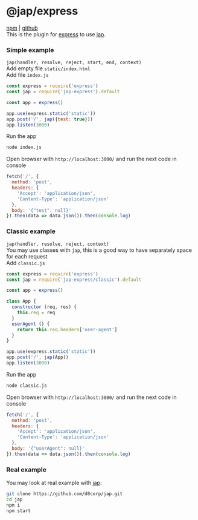 # @jap/express
[npm](https://www.npmjs.com/package/jap-express) | [github](https://github.com/d8corp/jap-express)  
This is the plugin for [express](https://expressjs.com/) to use [jap](https://www.npmjs.com/package/jap).  
### Simple example
`jap(handler, resolve, reject, start, end, context)`  
Add empty file `static/index.html`  
Add file `index.js`
```javascript
const express = require('express')
const jap = require('jap-express').default

const app = express()

app.use(express.static('static'))
app.post('/', jap({test: true}))
app.listen(3000)
```
Run the app
```bash
node index.js
```
Open browser with `http://localhost:3000/` and run the next code in console
```javascript
fetch('/', {
  method: 'post',
  headers: {
    'Accept': 'application/json',
    'Content-Type': 'application/json'
  },
  body: '{"test": null}'
}).then(data => data.json()).then(console.log)
```
### Classic example
`jap(handler, resolve, reject, context)`  
You may use classes with `jap`, this is a good way to have separately space for each request  
Add `classic.js`
```javascript
const express = require('express')
const jap = require('jap-express/classic').default

const app = express()

class App {
  constructor (req, res) {
    this.req = req
  }
  userAgent () {
    return this.req.headers['user-agent']
  }
}

app.use(express.static('static'))
app.post('/', jap(App))
app.listen(3000)

```
Run the app
```bash
node classic.js
```
Open browser with `http://localhost:3000/` and run the next code in console
```javascript
fetch('/', {
  method: 'post',
  headers: {
    'Accept': 'application/json',
    'Content-Type': 'application/json'
  },
  body: '{"userAgent": null}'
}).then(data => data.json()).then(console.log)
```
### Real example
You may look at real example with [jap](https://www.npmjs.com/package/jap):
```bash
git clone https://github.com/d8corp/jap.git
cd jap
npm i
npm start
```